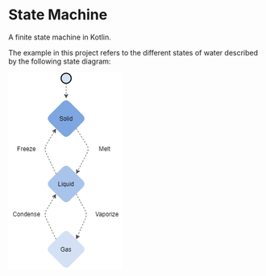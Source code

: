 # State Machine

A finite state machine in Kotlin.

The example in this project refers to the different states of water described by the following state diagram:

![State Diagram](state-diagram.png)